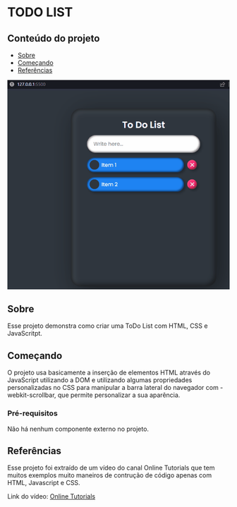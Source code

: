 # TODO LIST

## Conteúdo do projeto

- [Sobre](#about)
- [Começando](#getting_started)
- [Referências](#refer)

<img src="./sample/Todo-List.gif"/>

## Sobre <a name = "about"></a>

Esse projeto demonstra como criar uma ToDo List com HTML, CSS e JavaScritpt.

## Começando <a name = "getting_started"></a>

O projeto usa basicamente a inserção de elementos HTML através do JavaScript utilizando a DOM e utilizando algumas propriedades personalizadas no CSS para manipular a barra lateral do navegador com -webkit-scrollbar, que permite personalizar a sua aparência.

### Pré-requisitos

Não há nenhum componente externo no projeto.

## Referências <a name="refer"></a>

Esse projeto foi extraído de um vídeo do canal Online Tutorials que tem muitos exemplos muito maneiros de contrução de código apenas com HTML, Javascript e CSS.

Link do vídeo: <a href="https://www.youtube.com/watch?v=CsO0UJSqaw0">Online Tutorials</a>